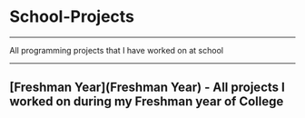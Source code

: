 # School-Projects
--------
All programming projects that I have worked on at school

--------

## [Freshman Year](Freshman Year) - All projects I worked on during my Freshman year of College